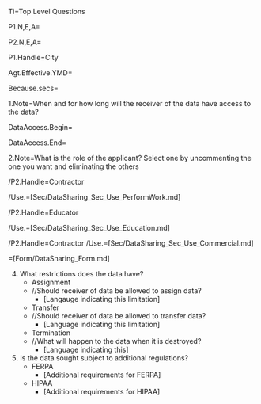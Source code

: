 Ti=Top Level Questions

P1.N,E,A=

P2.N,E,A=

P1.Handle=City

Agt.Effective.YMD=

Because.secs=

1.Note=When and for how long will the receiver of the data have access to the data?

DataAccess.Begin=

DataAccess.End=

2.Note=What is the role of the applicant?  Select one by uncommenting the one you want and eliminating the others

/P2.Handle=Contractor

/Use.=[Sec/DataSharing_Sec_Use_PerformWork.md]

/P2.Handle=Educator

/Use.=[Sec/DataSharing_Sec_Use_Education.md]

/P2.Handle=Contractor 
/Use.=[Sec/DataSharing_Sec_Use_Commercial.md]

=[Form/DataSharing_Form.md]


4. What restrictions does the data have?
    * Assignment
     * //Should receiver of data be allowed to assign data?
       * [Langauge indicating this limitation]
    * Transfer
     * //Should receiver of data be allowed to transfer data?
       * [Language indicating this limitation]
    * Termination
     * //What will happen to the data when it is destroyed?
       * [Language indicating this]
5. Is the data sought subject to additional regulations?
   * FERPA
     * [Additional requirements for FERPA]
   * HIPAA
     * [Additional requirements for HIPAA]